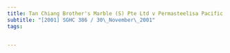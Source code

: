 ```yaml
---
title: Tan Chiang Brother's Marble (S) Pte Ltd v Permasteelisa Pacific Holdings Ltd 
subtitle: "[2001] SGHC 386 / 30\_November\_2001"
tags:


---
```


